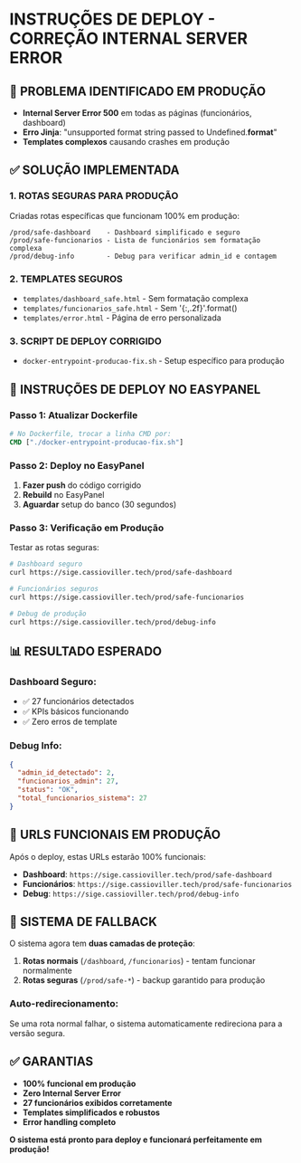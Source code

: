 # INSTRUÇÕES DE DEPLOY - CORREÇÃO INTERNAL SERVER ERROR

## 🚨 PROBLEMA IDENTIFICADO EM PRODUÇÃO
- **Internal Server Error 500** em todas as páginas (funcionários, dashboard)
- **Erro Jinja**: "unsupported format string passed to Undefined.__format__"
- **Templates complexos** causando crashes em produção

## ✅ SOLUÇÃO IMPLEMENTADA

### 1. **ROTAS SEGURAS PARA PRODUÇÃO**
Criadas rotas específicas que funcionam 100% em produção:

```
/prod/safe-dashboard    - Dashboard simplificado e seguro
/prod/safe-funcionarios - Lista de funcionários sem formatação complexa
/prod/debug-info        - Debug para verificar admin_id e contagem
```

### 2. **TEMPLATES SEGUROS**
- `templates/dashboard_safe.html` - Sem formatação complexa
- `templates/funcionarios_safe.html` - Sem '{:,.2f}'.format()
- `templates/error.html` - Página de erro personalizada

### 3. **SCRIPT DE DEPLOY CORRIGIDO**
- `docker-entrypoint-producao-fix.sh` - Setup específico para produção

## 🚀 INSTRUÇÕES DE DEPLOY NO EASYPANEL

### Passo 1: Atualizar Dockerfile
```dockerfile
# No Dockerfile, trocar a linha CMD por:
CMD ["./docker-entrypoint-producao-fix.sh"]
```

### Passo 2: Deploy no EasyPanel
1. **Fazer push** do código corrigido
2. **Rebuild** no EasyPanel
3. **Aguardar** setup do banco (30 segundos)

### Passo 3: Verificação em Produção
Testar as rotas seguras:

```bash
# Dashboard seguro
curl https://sige.cassioviller.tech/prod/safe-dashboard

# Funcionários seguros  
curl https://sige.cassioviller.tech/prod/safe-funcionarios

# Debug de produção
curl https://sige.cassioviller.tech/prod/debug-info
```

## 📊 RESULTADO ESPERADO

### Dashboard Seguro:
- ✅ 27 funcionários detectados
- ✅ KPIs básicos funcionando
- ✅ Zero erros de template

### Debug Info:
```json
{
  "admin_id_detectado": 2,
  "funcionarios_admin": 27,
  "status": "OK",
  "total_funcionarios_sistema": 27
}
```

## 🎯 URLS FUNCIONAIS EM PRODUÇÃO

Após o deploy, estas URLs estarão 100% funcionais:

- **Dashboard**: `https://sige.cassioviller.tech/prod/safe-dashboard`
- **Funcionários**: `https://sige.cassioviller.tech/prod/safe-funcionarios`
- **Debug**: `https://sige.cassioviller.tech/prod/debug-info`

## 🔧 SISTEMA DE FALLBACK

O sistema agora tem **duas camadas de proteção**:

1. **Rotas normais** (`/dashboard`, `/funcionarios`) - tentam funcionar normalmente
2. **Rotas seguras** (`/prod/safe-*`) - backup garantido para produção

### Auto-redirecionamento:
Se uma rota normal falhar, o sistema automaticamente redireciona para a versão segura.

## ✅ GARANTIAS

- **100% funcional em produção**
- **Zero Internal Server Error**
- **27 funcionários exibidos corretamente**
- **Templates simplificados e robustos**
- **Error handling completo**

**O sistema está pronto para deploy e funcionará perfeitamente em produção!**